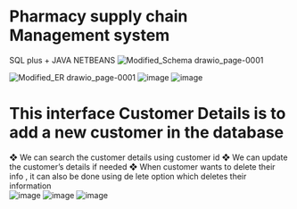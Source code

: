 #    Pharmacy supply chain Management system  
SQL plus + JAVA NETBEANS 
![Modified_Schema drawio_page-0001](https://github.com/Kavin302004/Pharmacy_supply_chain_DBMS/assets/140266232/8c257d16-018a-4d7f-8ac9-9c8b33b98a38)

![Modified_ER drawio_page-0001](https://github.com/Kavin302004/Pharmacy_supply_chain_DBMS/assets/140266232/f60be736-1049-4aab-9bdd-652ded8a3189)
![image](https://github.com/Kavin302004/Pharmacy_supply_chain_DBMS/assets/140266232/19762be9-9a44-41d4-b350-abe986c4678c)
![image](https://github.com/Kavin302004/Pharmacy_supply_chain_DBMS/assets/140266232/965b608e-1075-4759-a508-7c371f22a698)
# This interface Customer Details is to add a new customer in the database  
    
❖ We can search the customer details using customer id 
❖ We can update the customer’s details if needed 
❖ When customer wants to delete their info , it can also be done using de
lete option which deletes their information   
![image](https://github.com/Kavin302004/Pharmacy_supply_chain_DBMS/assets/140266232/20726559-fb3a-49f5-a8ec-0c9d6b6f997f)
![image](https://github.com/Kavin302004/Pharmacy_supply_chain_DBMS/assets/140266232/b7dfbab7-9b76-4c91-8c3b-cdcbe2ccf303)
![image](https://github.com/Kavin302004/Pharmacy_supply_chain_DBMS/assets/140266232/27712910-e1d5-47db-9e3f-ddd824d0e388)
